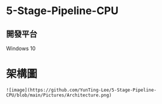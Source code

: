 # 5-Stage-Pipeline-CPU

## 開發平台
Windows 10

# 架構圖
	![image](https://github.com/YunTing-Lee/5-Stage-Pipeline-CPU/blob/main/Pictures/Architecture.png)